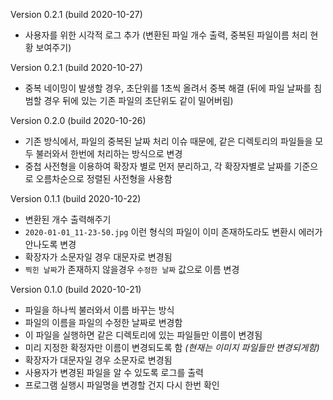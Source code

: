 Version 0.2.1 (build 2020-10-27)

- 사용자를 위한 시각적 로그 추가 (변환된 파일 개수 출력, 중복된 파일이름 처리 현황 보여주기)

Version 0.2.1 (build 2020-10-27)

- 중복 네이밍이 발생할 경우, 초단위를 1초씩 올려서 중복 해결 (뒤에 파일 날짜를 침범할 경우 뒤에 있는 기존 파일의 초단위도 같이 밀어버림)

Version 0.2.0 (build 2020-10-26)

- 기존 방식에서, 파일의 중복된 날짜 처리 이슈 때문에, 같은 디렉토리의 파일들을 모두 불러와서 한번에 처리하는 방식으로 변경
- 중첩 사전형을 이용하여 확장자 별로 먼저 분리하고, 각 확장자별로 날짜를 기준으로 오름차순으로 정렬된 사전형을 사용함

Version 0.1.1 (build 2020-10-22)

- 변환된 개수 출력해주기
- `2020-01-01_11-23-50.jpg` 이런 형식의 파일이 이미 존재하도라도 변환시 에러가 안나도록 변경
- 확장자가 소문자일 경우 대문자로 변경됨
- `찍힌 날짜`가 존재하지 않을경우 `수정한 날짜` 값으로 이름 변경

Version 0.1.0 (build 2020-10-21)

- 파일을 하나씩 불러와서 이름 바꾸는 방식
- 파일의 이름을 파일의 수정한 날짜로 변경함
- 이 파일을 실행하면 같은 디렉토리에 있는 파일들만 이름이 변경됨
- 미리 지정한 확정자만 이름이 변경되도록 함 *(현재는 이미지 파일들만 변경되게함)*
- 확장자가 대문자일 경우 소문자로 변경됨
- 사용자가 변경된 파일을 알 수 있도록 로그를 출력
- 프로그램 실행시 파일명을 변경할 건지 다시 한번 확인